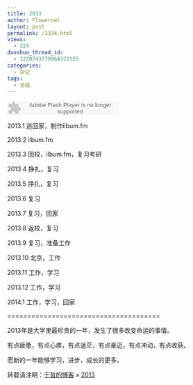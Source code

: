 ```yaml
---
title: 2013
author: Flowerowl
layout: post
permalink: /3334.html
views:
  - 324
duoshuo_thread_id:
  - 1220743779864322555
categories:
  - 杂记
tags:
  - 总结
---
```

<embed src="http://www.xiami.com/widget/0_1122173/singlePlayer.swf" type="application/x-shockwave-flash" width="257" height="33" wmode="transparent">
</embed>

2013.1 逃回家，制作ilbum.fm

2013.2 ilbum.fm

2013.3 回校，ilbum.fm，复习考研

2013.4 挣扎，复习

2013.5 挣扎，复习

2013.6 复习

2013.7 复习，回家

2013.8 返校，复习

2013.9 复习，准备工作

2013.10 北京，工作

2013.11 工作，学习

2013.12 工作，学习

2014.1 工作，学习，回家

======================================

2013年是大学里最珍贵的一年，发生了很多改变命运的事情。

有点疲惫，有点心疼，有点迷茫，有点豪迈，有点冲动，有点收获。

愿新的一年能够学习，进步，成长的更多。

转载请注明：[于哲的博客][1] &raquo; [2013][2]

 [1]: http://lazynight.me
 [2]: http://lazynight.me/3334.html
